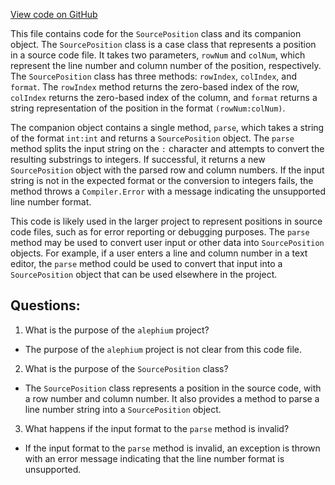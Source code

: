 [View code on GitHub](https://github.com/alephium/alephium/ralph/src/main/scala/org/alephium/ralph/SourcePosition.scala)

This file contains code for the `SourcePosition` class and its companion object. The `SourcePosition` class is a case class that represents a position in a source code file. It takes two parameters, `rowNum` and `colNum`, which represent the line number and column number of the position, respectively. The `SourcePosition` class has three methods: `rowIndex`, `colIndex`, and `format`. The `rowIndex` method returns the zero-based index of the row, `colIndex` returns the zero-based index of the column, and `format` returns a string representation of the position in the format `(rowNum:colNum)`.

The companion object contains a single method, `parse`, which takes a string of the format `int:int` and returns a `SourcePosition` object. The `parse` method splits the input string on the `:` character and attempts to convert the resulting substrings to integers. If successful, it returns a new `SourcePosition` object with the parsed row and column numbers. If the input string is not in the expected format or the conversion to integers fails, the method throws a `Compiler.Error` with a message indicating the unsupported line number format.

This code is likely used in the larger project to represent positions in source code files, such as for error reporting or debugging purposes. The `parse` method may be used to convert user input or other data into `SourcePosition` objects. For example, if a user enters a line and column number in a text editor, the `parse` method could be used to convert that input into a `SourcePosition` object that can be used elsewhere in the project.
## Questions: 
 1. What is the purpose of the `alephium` project?
- The purpose of the `alephium` project is not clear from this code file.

2. What is the purpose of the `SourcePosition` class?
- The `SourcePosition` class represents a position in the source code, with a row number and column number. It also provides a method to parse a line number string into a `SourcePosition` object.

3. What happens if the input format to the `parse` method is invalid?
- If the input format to the `parse` method is invalid, an exception is thrown with an error message indicating that the line number format is unsupported.